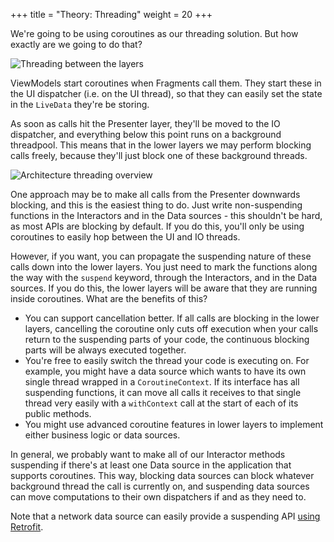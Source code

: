 +++
title = "Theory: Threading"
weight = 20
+++

We're going to be using coroutines as our threading solution. But how exactly are we going to do that?

![Threading between the layers](/images/arch_threading.png)

ViewModels start coroutines when Fragments call them. They start these in the UI dispatcher (i.e. on the UI thread), so that they can easily set the state in the `LiveData` they're be storing.

As soon as calls hit the Presenter layer, they'll be moved to the IO dispatcher, and everything below this point runs on a background threadpool. This means that in the lower layers we may perform blocking calls freely, because they'll just block one of these background threads.

![Architecture threading overview](/images/arch_threading.png)

One approach may be to make all calls from the Presenter downwards blocking, and this is the easiest thing to do. Just write non-suspending functions in the Interactors and in the Data sources - this shouldn't be hard, as most APIs are blocking by default. If you do this, you'll only be using coroutines to easily hop between the UI and IO threads. 

However, if you want, you can propagate the suspending nature of these calls down into the lower layers. You just need to mark the functions along the way with the `suspend` keyword, through the Interactors, and in the Data sources. If you do this, the lower layers will be aware that they are running inside coroutines. What are the benefits of this?

- You can support cancellation better. If all calls are blocking in the lower layers, cancelling the coroutine only cuts off execution when your calls return to the suspending parts of your code, the continuous blocking parts will be always executed together.
- You're free to easily switch the thread your code is executing on. For example, you might have a data source which wants to have its own single thread wrapped in a `CoroutineContext`. If its interface has all suspending functions, it can move all calls it receives to that single thread very easily with a `withContext` call at the start of each of its public methods.
- You might use advanced coroutine features in lower layers to implement either business logic or data sources. 

In general, we probably want to make all of our Interactor methods suspending if there's at least one Data source in the application that supports coroutines. This way, blocking data sources can block whatever background thread the call is currently on, and suspending data sources can move computations to their own dispatchers if and as they need to. 

Note that a network data source can easily provide a suspending API [using Retrofit](/best-practices/retrofit-and-coroutines).
